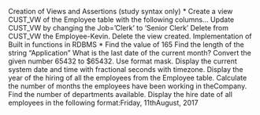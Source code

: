 Creation of Views and Assertions (study syntax only) *
  Create a view CUST_VW of the Employee table with the following columns...
  Update CUST_VW by changing the Job=’Clerk’ to ‘Senior Clerk’
  Delete from CUST_VW the Employee-Kevin.
  Delete the view created.
  Implementation of Built in functions in RDBMS *
  Find the value of 165
  Find the length of the string “Application”
  What is the last date of the current month?
  Convert the given number 65432 to $65432. Use format mask.
  Display the current system date and time with fractional seconds with timezone.
  Display the year of the hiring of all the employees from the Employee table.
  Calculate the number of months the employees have been working in theCompany.
  Find the number of departments available.
  Display the hire date of all employees in the following format:Friday, 11thAugust, 2017
